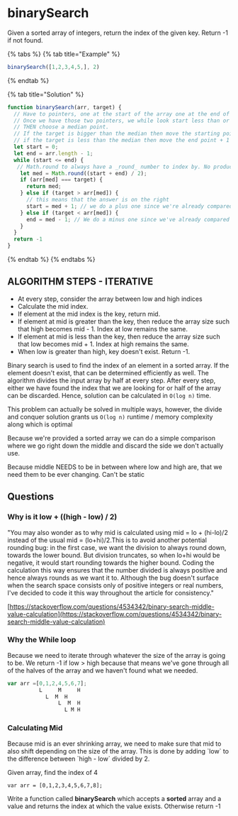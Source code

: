# binarySearch

Given a sorted array of integers, return the index of the given key. Return -1 if not found.

{% tabs %}
{% tab title="Example" %}
```javascript
binarySearch([1,2,3,4,5,], 2)
```
{% endtab %}

{% tab title="Solution" %}
```javascript
function binarySearch(arr, target) {
  // Have to pointers, one at the start of the array one at the end of the array
  // Once we have those two pointers, we while look start less than or equal to end
  // THEN choose a median point. 
  // If the target is bigger than the median then move the starting point + 1
  // if the target is less than the median then move the end point + 1
  let start = 0;
  let end = arr.length - 1;
  while (start <= end) {
   // Math.round to always have a _round_ number to index by. No products
    let med = Math.round((start + end) / 2);
    if (arr[med] === target) {
      return med;
    } else if (target > arr[med]) {
      // this means that the answer is on the right
      start = med + 1; // we do a plus one since we're already compared the median
    } else if (target < arr[med]) {
      end = med - 1; // We do a minus one since we've already compared the median
    }
  }
  return -1 
}
```
{% endtab %}
{% endtabs %}

## ALGORITHM STEPS - ITERATIVE

* At every step, consider the array between low and high indices
* Calculate the mid index.
* If element at the mid index is the key, return mid.
* If element at mid is greater than the key, then reduce the array size such that high becomes mid - 1. Index at low remains the same.
* If element at mid is less than the key, then reduce the array size such that low becomes mid + 1. Index at high remains the same.
* When low is greater than high, key doesn't exist. Return -1.

Binary search is used to find the index of an element in a sorted array. If the element doesn't exist, that can be determined efficiently as well. The algorithm divides the input array by half at every step. After every step, either we have found the index that we are looking for or half of the array can be discarded. Hence, solution can be calculated in `O(log n)` time.

This problem can actually be solved in multiple ways, however, the divide and conquer solution grants us `O(log n)` runtime / memory complexity along which is optimal

Because we're provided a sorted array we can do a simple comparison where we go right down the middle and discard the side we don't actually use.

Because middle NEEDS to be in between where low and high are, that we need them to be ever changing. Can't be static

## Questions

### Why is it low + \(\(high - low\) / 2\)

"You may also wonder as to why mid is calculated using mid = lo + \(hi-lo\)/2 instead of the usual mid = \(lo+hi\)/2.This is to avoid another potential rounding bug: in the first case, we want the division to always round down, towards the lower bound. But division truncates, so when lo+hi would be negative, it would start rounding towards the higher bound. Coding the calculation this way ensures that the number divided is always positive and hence always rounds as we want it to. Although the bug doesn't surface when the search space consists only of positive integers or real numbers, I've decided to code it this way throughout the article for consistency."

[https://stackoverflow.com/questions/4534342/binary-search-middle-value-calculation](https://stackoverflow.com/questions/4534342/binary-search-middle-value-calculation)

### Why the While loop

Because we need to iterate through whatever the size of the array is going to be. We return -1 if low &gt; high because that means we've gone through all of the halves of the array and we haven't found what we needed.

```javascript
var arr =[0,1,2,4,5,6,7];
          L     M     H
            L  M  H
                L  M  H
                  L M H
```

### Calculating Mid

Because mid is an ever shrinking array, we need to make sure that mid to also shift depending on the size of the array. This is done by adding \`low\` to the difference between \`high - low\` divided by 2.

Given array, find the index of 4

`var arr = [0,1,2,3,4,5,6,7,8];`

Write a function called **binarySearch** which accepts a **sorted** array and a value and returns the index at which the value exists. Otherwise return -1

